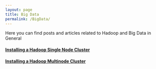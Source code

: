 ```yaml
---
layout: page
title: Big Data
permalink: /BigData/
---
```


Here you can find posts and articles related to Hadoop and Big Data in General

#### [Installing a Hadoop Single Node Cluster](/CSUEB-Data-Science/2015/06/25/Install-A-Hadoop-Single-Node-Cluster.html) 
#### [Installing a Hadoop Multinode Cluster](/CSUEB-Data-Science/2015/06/26/Install-A-Hadoop-Multinode-Cluster.html) 

